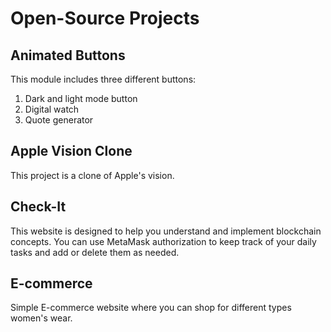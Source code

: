 # Open-Source Projects

## Animated Buttons

This module includes three different buttons:

1. Dark and light mode button
2. Digital watch
3. Quote generator

## Apple Vision Clone

This project is a clone of Apple's vision.

## Check-It

This website is designed to help you understand and implement blockchain concepts. You can use MetaMask authorization to keep track of your daily tasks and add or delete them as needed.

## E-commerce
Simple E-commerce website where you can shop for different types women's wear.


